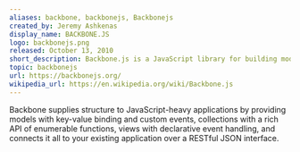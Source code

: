 ```yaml
---
aliases: backbone, backbonejs, Backbonejs
created_by: Jeremy Ashkenas
display_name: BACKBONE.JS
logo: backbonejs.png
released: October 13, 2010
short_description: Backbone.js is a JavaScript library for building modern web apps and services.
topic: backbonejs
url: https://backbonejs.org/
wikipedia_url: https://en.wikipedia.org/wiki/Backbone.js
---
```

Backbone supplies structure to JavaScript-heavy applications by providing models with key-value binding and custom events, collections with a rich API of enumerable functions, views with declarative event handling, and connects it all to your existing application over a RESTful JSON interface.
